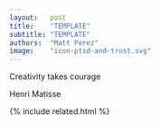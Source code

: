```yaml
---
layout:   post
title:    "TEMPLATE"
subtitle: "TEMPLATE"
authors:  "Matt Perez"
image:    "icon-ptsd-and-trust.svg"
---
```


<div style='display:none;'>
 <p></p>
</div>

<div class='_center'>
 <div class='_citation'>
  <p>Creativity takes courage</p>
  <div id='_signature'>Henri Matisse</div>
 </div>
</div>

{% include related.html %}
